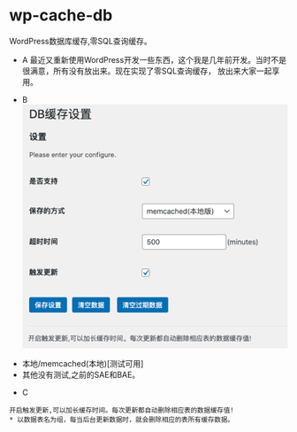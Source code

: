 # wp-cache-db
WordPress数据库缓存,零SQL查询缓存。

- A
最近又重新使用WordPress开发一些东西，这个我是几年前开发。当时不是很满意，所有没有放出来。现在实现了零SQL查询缓存，
放出来大家一起享用。

- B
[![截图](//github.com/midoks/wp-cache-db/blob/master/Screenshot/Screenshot.png)](//github.com/midoks/wp-cache-db/blob/master/Screenshot/Screenshot.png)

* 本地/memcached(本地)[测试可用]
* 其他没有测试,之前的SAE和BAE。

- C
```
开启触发更新,可以加长缓存时间。每次更新都自动删除相应表的数据缓存值!
* 以数据表名为组，每当后台更新数据时，就会删除相应的表所有缓存数据。
```

